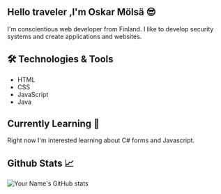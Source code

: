 ## Hello traveler ,I'm Oskar Mölsä 😎

I'm conscientious web developer from Finland. I like to develop security systems and create applications and websites.

## 🛠️ Technologies & Tools

- HTML
- CSS
- JavaScript
- Java

## Currently Learning 📖

  Right now I'm interested learning about C# forms and Javascript.

## Github Stats 📈
![Your Name's GitHub stats](https://github-readme-stats.vercel.app/api?username=käyttäjänimi&show_icons=true&theme=radical)

<!--
**Oskar879/Oskar879** is a ✨ _special_ ✨ repository because its `README.md` (this file) appears on your GitHub profile.

Here are some ideas to get you started:

- 🔭 I’m currently working on ...
- 🌱 I’m currently learning ...
- 👯 I’m looking to collaborate on ...
- 🤔 I’m looking for help with ...
- 💬 Ask me about ...
- 📫 How to reach me: ...
- 😄 Pronouns: ...
- ⚡ Fun fact: ...
-->
